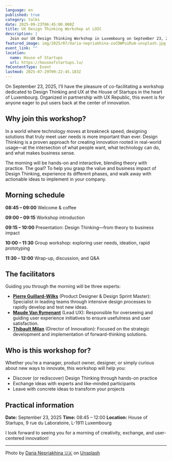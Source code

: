 ```yaml
---
language: en
published: true
category: talks
date: 2025-09-23T06:45:00.000Z
title: UX Design Thinking Workshop at LOIC
description: |
  Join our UX Design Thinking Workshop in Luxembourg on September 23, 2025, and discover how to drive innovation by putting user needs at the heart of your business. Learn practical methods and strategies from leading experts in UX and Design Thinking.
featured_image: img/2025/07/daria-nepriakhina-zoCDWPuiRuA-unsplash.jpg
event_link: ""
location:
  name: House of Startups
  url: https://houseofstartups.lu/
fmContentType: Event
lastmod: 2025-07-29T09:22:45.183Z
---
```

On September 23, 2025, I’ll have the pleasure of co-facilitating a workshop dedicated to Design Thinking and UX at the House of Startups in the heart of Luxembourg. Organized in partnership with UX Republic, this event is for anyone eager to put users back at the center of innovation.

## Why join this workshop?

In a world where technology moves at breakneck speed, designing solutions that truly meet user needs is more important than ever. Design Thinking is a proven approach for creating innovation rooted in real-world usage—at the intersection of what people want, what technology can do, and what makes business sense.

The morning will be hands-on and interactive, blending theory with practice. The goal? To help you grasp the value and business impact of Design Thinking, experience its different phases, and walk away with actionable ideas to implement in your company.

## Morning schedule

**08:45 – 09:00**
Welcome & coffee

**09:00 – 09:15**
Workshop introduction

**09:15 – 10:00**
Presentation: Design Thinking—from theory to business impact

**10:00 – 11:30**
Group workshop: exploring user needs, ideation, rapid prototyping

**11:30 – 12:00**
Wrap-up, discussion, and Q&A

## The facilitators

Guiding you through the morning will be three experts:

- **[Pierre Guillard-Wilks](https://www.linkedin.com/in/pierreguillard/)** (Product Designer & Design Sprint Master): Specialist in leading teams through intensive design processes to rapidly develop and test new ideas.
- **[Maude Van Rymenant](https://www.linkedin.com/in/vanrymenantmaude/)** (Lead UX): Responsible for overseeing and guiding user experience initiatives to ensure usefulness and user satisfaction.
- **[Thibault Milan](https://www.linkedin.com/in/thibaultmilan/)** (Director of Innovation): Focused on the strategic development and implementation of forward-thinking solutions.

## Who is this workshop for?

Whether you’re a manager, product owner, designer, or simply curious about new ways to innovate, this workshop will help you:

- Discover (or rediscover) Design Thinking through hands-on practice
- Exchange ideas with experts and like-minded participants
- Leave with concrete ideas to transform your projects

## Practical information

**Date:** September 23, 2025
**Time:** 08:45 – 12:00
**Location:** House of Startups, 9 rue du Laboratoire, L-1911 Luxembourg

I look forward to seeing you for a morning of creativity, exchange, and user-centered innovation!

---
Photo by [Daria Nepriakhina 🇺🇦](https://unsplash.com/@epicantus?utm_content=creditCopyText&utm_medium=referral&utm_source=unsplash) on [Unsplash](https://unsplash.com/photos/printed-sticky-notes-glued-on-board-zoCDWPuiRuA?utm_content=creditCopyText&utm_medium=referral&utm_source=unsplash)
